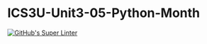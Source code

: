 # ICS3U-Unit3-05-Python-Month

[![GitHub's Super Linter](https://github.com/matthew-meech/ICS3U-Unit3-05-Python-Month/workflows/GitHub's%20Super%20Linter/badge.svg)](https://github.com/matthew-meech/ICS3U-Unit3-05-Python-Month/actions)
